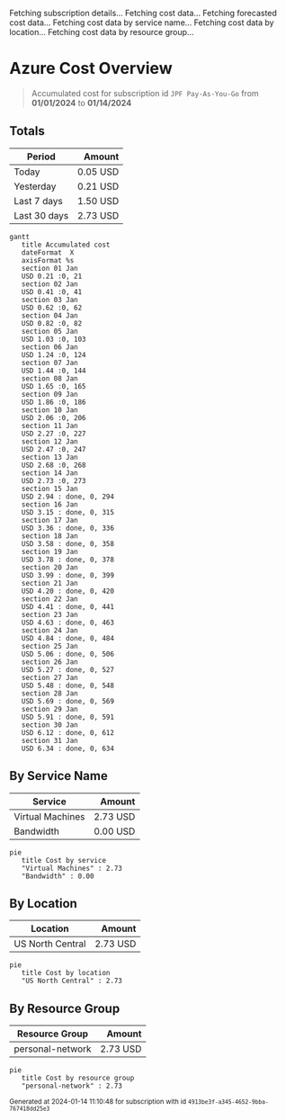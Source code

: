 Fetching subscription details...
Fetching cost data...
Fetching forecasted cost data...
Fetching cost data by service name...
Fetching cost data by location...
Fetching cost data by resource group...
# Azure Cost Overview

> Accumulated cost for subscription id `JPF Pay-As-You-Go` from **01/01/2024** to **01/14/2024**

## Totals

|Period|Amount|
|---|---:|
|Today|0.05 USD|
|Yesterday|0.21 USD|
|Last 7 days|1.50 USD|
|Last 30 days|2.73 USD|

```mermaid
gantt
   title Accumulated cost
   dateFormat  X
   axisFormat %s
   section 01 Jan
   USD 0.21 :0, 21
   section 02 Jan
   USD 0.41 :0, 41
   section 03 Jan
   USD 0.62 :0, 62
   section 04 Jan
   USD 0.82 :0, 82
   section 05 Jan
   USD 1.03 :0, 103
   section 06 Jan
   USD 1.24 :0, 124
   section 07 Jan
   USD 1.44 :0, 144
   section 08 Jan
   USD 1.65 :0, 165
   section 09 Jan
   USD 1.86 :0, 186
   section 10 Jan
   USD 2.06 :0, 206
   section 11 Jan
   USD 2.27 :0, 227
   section 12 Jan
   USD 2.47 :0, 247
   section 13 Jan
   USD 2.68 :0, 268
   section 14 Jan
   USD 2.73 :0, 273
   section 15 Jan
   USD 2.94 : done, 0, 294
   section 16 Jan
   USD 3.15 : done, 0, 315
   section 17 Jan
   USD 3.36 : done, 0, 336
   section 18 Jan
   USD 3.58 : done, 0, 358
   section 19 Jan
   USD 3.78 : done, 0, 378
   section 20 Jan
   USD 3.99 : done, 0, 399
   section 21 Jan
   USD 4.20 : done, 0, 420
   section 22 Jan
   USD 4.41 : done, 0, 441
   section 23 Jan
   USD 4.63 : done, 0, 463
   section 24 Jan
   USD 4.84 : done, 0, 484
   section 25 Jan
   USD 5.06 : done, 0, 506
   section 26 Jan
   USD 5.27 : done, 0, 527
   section 27 Jan
   USD 5.48 : done, 0, 548
   section 28 Jan
   USD 5.69 : done, 0, 569
   section 29 Jan
   USD 5.91 : done, 0, 591
   section 30 Jan
   USD 6.12 : done, 0, 612
   section 31 Jan
   USD 6.34 : done, 0, 634
```

## By Service Name

|Service|Amount|
|---|---:|
|Virtual Machines|2.73 USD|
|Bandwidth|0.00 USD|

```mermaid
pie
   title Cost by service
   "Virtual Machines" : 2.73
   "Bandwidth" : 0.00
```

## By Location

|Location|Amount|
|---|---:|
|US North Central|2.73 USD|

```mermaid
pie
   title Cost by location
   "US North Central" : 2.73
```

## By Resource Group

|Resource Group|Amount|
|---|---:|
|personal-network|2.73 USD|

```mermaid
pie
   title Cost by resource group
   "personal-network" : 2.73
```

<sup>Generated at 2024-01-14 11:10:48 for subscription with id `4913be3f-a345-4652-9bba-767418dd25e3`</sup>
